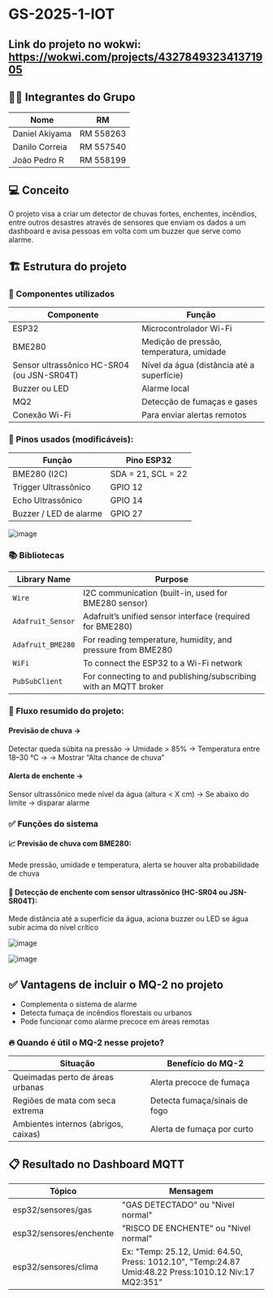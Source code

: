 # GS-2025-1-IOT

## Link do projeto no wokwi: https://wokwi.com/projects/432784932341371905

## 👨‍💻 Integrantes do Grupo
| Nome           | RM        |
|----------------|-----------|
| Daniel Akiyama | RM 558263 |
| Danilo Correia | RM 557540 |
| João Pedro R   | RM 558199 |

## 💻 Conceito
O projeto visa a criar um detector de chuvas fortes, enchentes, incêndios, entre outros desastres através de sensores que enviam os dados a um dashboard e avisa pessoas em volta com um buzzer que serve como alarme.

## 🏗️ Estrutura do projeto
### 🧰 Componentes utilizados
|Componente	                                  | Função                                    |
|---------------------------------------------|-------------------------------------------|
|ESP32                                        | Microcontrolador Wi-Fi                    |
|BME280	                                      | Medição de pressão, temperatura, umidade  |
|Sensor ultrassônico HC-SR04 (ou JSN-SR04T)	  | Nível da água (distância até a superfície)|
|Buzzer ou LED	                              | Alarme local                              |
|MQ2                                          | Detecção de fumaças e gases               |
|Conexão Wi-Fi                	              | Para enviar alertas remotos               |

### 🧠 Pinos usados (modificáveis):
|Função	                |Pino ESP32        |
|-----------------------|------------------|
|BME280 (I2C)	          |SDA = 21, SCL = 22|
|Trigger Ultrassônico	  |GPIO 12           |
|Echo Ultrassônico	    |GPIO 14           |
|Buzzer / LED de alarme	|GPIO 27           |

![image](https://github.com/user-attachments/assets/533cbaa6-841b-4fe0-a9eb-21ed49b0098e)

### 📚 Bibliotecas
| Library Name      | Purpose                                                          |
| ----------------- | ---------------------------------------------------------------- |
| `Wire`            | I2C communication (built-in, used for BME280 sensor)             |
| `Adafruit_Sensor` | Adafruit’s unified sensor interface (required for BME280)        |
| `Adafruit_BME280` | For reading temperature, humidity, and pressure from BME280      |
| `WiFi`            | To connect the ESP32 to a Wi-Fi network                          |
| `PubSubClient`    | For connecting to and publishing/subscribing with an MQTT broker |

### 🔁 Fluxo resumido do projeto:

#### Previsão de chuva →
Detectar queda súbita na pressão →
Umidade > 85% →
Temperatura entre 18–30 °C →
→ Mostrar “Alta chance de chuva”

#### Alerta de enchente →
Sensor ultrassônico mede nível da água (altura < X cm) →
Se abaixo do limite → disparar alarme

### ✅ Funções do sistema
#### 📈 Previsão de chuva com BME280:
Mede pressão, umidade e temperatura, alerta se houver alta probabilidade de chuva

#### 🌊 Detecção de enchente com sensor ultrassônico (HC-SR04 ou JSN-SR04T):
Mede distância até a superfície da água, aciona buzzer ou LED se água subir acima do nível crítico

![image](https://github.com/user-attachments/assets/b1dd16ac-f042-40a5-8020-94d19f46e7d6)

![image](https://github.com/user-attachments/assets/8e2f2239-7c7f-4719-97db-4c92750e65a7)

## ✅ Vantagens de incluir o MQ-2 no projeto
- Complementa o sistema de alarme
- Detecta fumaça de incêndios florestais ou urbanos
- Pode funcionar como alarme precoce em áreas remotas

### 🔥 Quando é útil o MQ-2 nesse projeto?
|Situação	                            |Benefício do MQ-2            |  
|-------------------------------------|-----------------------------|
|Queimadas perto de áreas urbanas	    |Alerta precoce de fumaça     |
|Regiões de mata com seca extrema	    |Detecta fumaça/sinais de fogo|
|Ambientes internos (abrigos, caixas)	|Alerta de fumaça por curto   |

## 📋 Resultado no Dashboard MQTT

|Tópico                  |	Mensagem                                       |
|------------------------|-------------------------------------------------|
|esp32/sensores/gas      |	"GAS DETECTADO" ou "Nivel normal"              |
|esp32/sensores/enchente |	"RISCO DE ENCHENTE" ou "Nivel normal"          |
|esp32/sensores/clima    |	Ex: "Temp: 25.12, Umid: 64.50, Press: 1012.10", "Temp:24.87 Umid:48.22 Press:1010.12 Niv:17 MQ2:351" |

